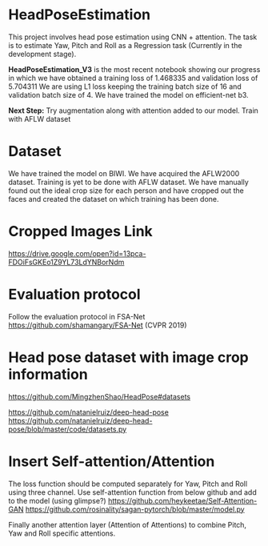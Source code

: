 # HeadPoseEstimation
This project involves head pose estimation using CNN + attention. The task is to estimate Yaw, Pitch and Roll as a Regression task (Currently in the development stage).

**HeadPoseEstimation_V3** is the most recent notebook showing our progress in which we have obtained a training loss of 1.468335 and validation loss of 5.704311
We are using L1 loss keeping the training batch size of 16 and validation batch size of 4. 
We have trained the model on efficient-net b3.

**Next Step:** Try augmentation along with attention added to our model. Train with AFLW dataset

# Dataset
We have trained the model on BIWI. We have acquired the AFLW2000 dataset. Training is yet to be done with AFLW dataset.
We have manually found out the ideal crop size for each person and have cropped out the faces and created the dataset on which training has been done.
# Cropped Images Link
https://drive.google.com/open?id=13pca-FDOiFsGKEo1Z9YL73LdYNBorNdm

# Evaluation protocol
Follow the evaluation protocol in FSA-Net https://github.com/shamangary/FSA-Net (CVPR 2019)

# Head pose dataset with image crop information
https://github.com/MingzhenShao/HeadPose#datasets

https://github.com/natanielruiz/deep-head-pose
https://github.com/natanielruiz/deep-head-pose/blob/master/code/datasets.py

# Insert Self-attention/Attention
The loss function should be computed separately for Yaw, Pitch and Roll using three channel.
Use self-attention function from below github and add to the model (using glimpse?)
https://github.com/heykeetae/Self-Attention-GAN
https://github.com/rosinality/sagan-pytorch/blob/master/model.py

Finally another attention layer (Attention of Attentions) to combine Pitch, Yaw and Roll specific attentions.
